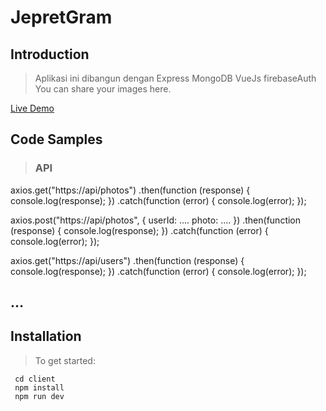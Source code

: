 # JepretGram

## Introduction

> Aplikasi ini dibangun dengan Express MongoDB VueJs firebaseAuth
You can share your images here.

[Live Demo](http://jepretgrammy.azhariemuhammad.com/)


## Code Samples

> ### API
axios.get("https://api/photos")
  .then(function (response) {
    console.log(response);
  })
  .catch(function (error) {
    console.log(error);
  });
>
axios.post("https://api/photos", {
     userId: ....
     photo: .... 
})
  .then(function (response) {
    console.log(response);
  })
  .catch(function (error) {
    console.log(error);
  });
>
axios.get("https://api/users")
  .then(function (response) {
    console.log(response);
  })
  .catch(function (error) {
    console.log(error);
  });
>
## ...


## Installation

>   To get started:

     cd client
     npm install
     npm run dev
